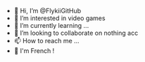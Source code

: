 - 👋 Hi, I’m @FlykiiGitHub
- 👀 I’m interested in video games
- 🌱 I’m currently learning ...
- 💞️ I’m looking to collaborate on nothing acc
- 📫 How to reach me ...
- 🚩 I'm French !


<!---
FlykiiGitHub/FlykiiGitHub is a ✨ special ✨ repository because its `README.md` (this file) appears on your GitHub profile.
You can click the Preview link to take a look at your changes.
--->
